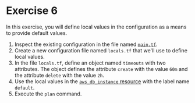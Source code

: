 # Exercise 6

In this exercise, you will define local values in the configuration as a means to provide default values.

1. Inspect the existing configuration in the file named [`main.tf`](./main.tf).
2. Create a new configuration file named `locals.tf` that we'll use to define local values.
3. In the file `locals.tf`, define an object named `timeouts` with two attributes. The object defines the attribute `create` with the value `60m` and the attribute `delete` with the value `2h`.
4. Use the local values in the [`aws_db_instance` resource](https://registry.terraform.io/providers/hashicorp/aws/latest/docs/resources/db_instance) with the label name `default`.
5. Execute the `plan` command.
